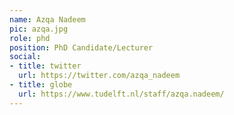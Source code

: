 ```yaml
---
name: Azqa Nadeem
pic: azqa.jpg
role: phd
position: PhD Candidate/Lecturer
social:
- title: twitter
  url: https://twitter.com/azqa_nadeem
- title: globe
  url: https://www.tudelft.nl/staff/azqa.nadeem/
---
```

